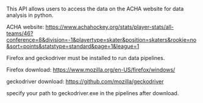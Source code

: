 This API allows users to access the data on the ACHA website for data analysis in python.

ACHA website: 
https://www.achahockey.org/stats/player-stats/all-teams/46?conference=8&division=-1&playertype=skater&position=skaters&rookie=no&sort=points&statstype=standard&page=1&league=1





Firefox and geckodriver must be installed to run data pipelines.

Firefox download:
https://www.mozilla.org/en-US/firefox/windows/

geckodriver download:
https://github.com/mozilla/geckodriver

specify your path to geckodriver.exe in the pipelines after download.

